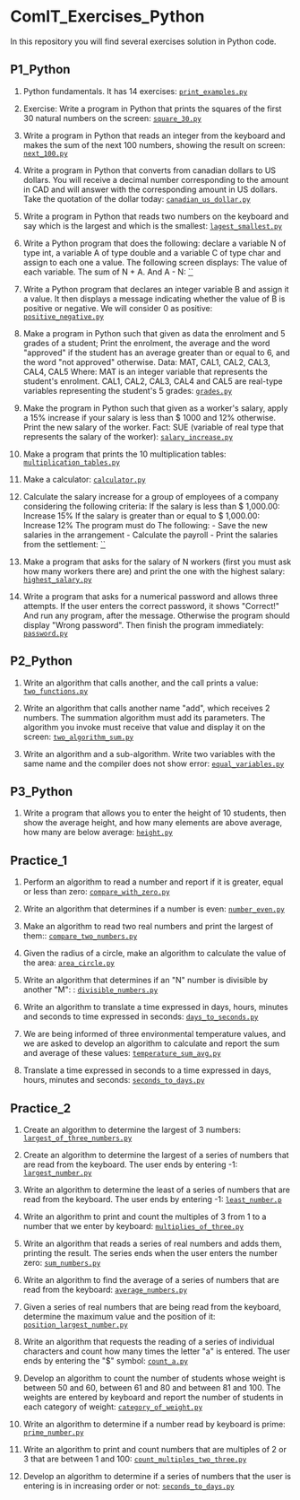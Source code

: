 # ComIT_Exercises_Python

In this repository you will find several exercises solution in Python code. 

## P1_Python

1. Python fundamentals. It has 14 exercises: [`print_examples.py`](https://github.com/AmandaArenales/ComIT_Exercises_Python/blob/main/P1_Python/print_examples.py)

1. Exercise: Write a program in Python that prints the squares of the first 30 natural numbers on the screen: [`square_30.py`](https://github.com/AmandaArenales/ComIT_Exercises_Python/blob/main/P1_Python/square_30.py)

1. Write a program in Python that reads an integer from the keyboard and makes the sum of the next 100 numbers, showing the result on screen: [`next_100.py`](https://github.com/AmandaArenales/ComIT_Exercises_Python/blob/main/P1_Python/next_100.py)

1. Write a program in Python that converts from canadian dollars to US dollars. You will receive a decimal number corresponding 
to the amount in CAD and will answer with the corresponding amount in US dollars. 
Take the quotation of the dollar today: [`canadian_us_dollar.py`](https://github.com/AmandaArenales/ComIT_Exercises_Python/blob/main/P1_Python/canadian_us_dollar.py)

1. Write a program in Python that reads two numbers on the keyboard and say which is the largest and which is the smallest: [`lagest_smallest.py`](https://github.com/AmandaArenales/ComIT_Exercises_Python/blob/main/P1_Python/lagest_smallest.py)

1. Write a Python program that does the following: declare a variable N of type int, a variable A of type double and a variable C of type char and assign to each one a value. The following screen displays: The value of each variable. The sum of N + A. And A - N: [``]()
 
1. Write a Python program that declares an integer variable B and assign it a value. It then displays a message indicating whether the value of B is positive or negative. We will consider 0 as positive: [`positive_negative.py`](https://github.com/AmandaArenales/ComIT_Exercises_Python/blob/main/P1_Python/positive_negative.py)

1. Make a program in Python such that given as data the enrolment and 5 grades of a student; Print the enrolment, the average and the word "approved" if the student has an average greater than or equal to 6, and the word "not approved" otherwise. Data: MAT, CAL1, CAL2, CAL3, CAL4, CAL5 Where: MAT is an integer variable that represents the student's enrolment. CAL1, CAL2, CAL3, CAL4 and CAL5 are real-type variables representing the student's 5 grades: [`grades.py`](https://github.com/AmandaArenales/ComIT_Exercises_Python/blob/main/P1_Python/grades.py)

1. Make the program in Python such that given as a worker's salary, apply a 15% increase if your salary is less than $ 1000 and 12% otherwise. Print the new salary of the worker. Fact: SUE (variable of real type that represents the salary of the worker): [`salary_increase.py`](https://github.com/AmandaArenales/ComIT_Exercises_Python/blob/main/P1_Python/salary_increase.py)

1. Make a program that prints the 10 multiplication tables: [`multiplication_tables.py`](https://github.com/AmandaArenales/ComIT_Exercises_Python/blob/main/P1_Python/multiplication_tables.py)

1. Make a calculator: [`calculator.py`](https://github.com/AmandaArenales/ComIT_Exercises_Python/blob/main/P1_Python/calculator.py)

1. Calculate the salary increase for a group of employees of a company considering the following criteria: If the salary is less than $ 1,000.00: Increase 15% If the salary is greater than or equal to $ 1,000.00: Increase 12% The program must do The following: - Save the new salaries in the arrangement - Calculate the payroll - Print the salaries from the settlement: [``]()

1. Make a program that asks for the salary of N workers (first you must ask how many workers there are) and print the one with the highest salary: [`highest_salary.py`](https://github.com/AmandaArenales/ComIT_Exercises_Python/blob/main/P1_Python/highest_salary.py)

1. Write a program that asks for a numerical password and allows three attempts. If the user enters the correct password, it shows "Correct!" And run any program, after the message. Otherwise the program should display "Wrong password". Then finish the program immediately: [`password.py`](https://github.com/AmandaArenales/ComIT_Exercises_Python/blob/main/P1_Python/password.py)

## P2_Python

1. Write an algorithm that calls another, and the call prints a value: [`two_functions.py`](https://github.com/AmandaArenales/ComIT_Exercises_Python/blob/main/P2_Python/two_functions.py)

1. Write an algorithm that calls another name "add", which receives 2 numbers. The summation algorithm must add its parameters. The algorithm you invoke must receive that value and display it on the screen: [`two_algorithm_sum.py`](https://github.com/AmandaArenales/ComIT_Exercises_Python/blob/main/P2_Python/two_algorithm_sum.py)

1. Write an algorithm and a sub-algorithm. Write two variables with the same name and the compiler does not show error: [`equal_variables.py`](https://github.com/AmandaArenales/ComIT_Exercises_Python/blob/main/P2_Python/equal_variables.py)

## P3_Python

1. Write a program that allows you to enter the height of 10 students, then show the average height, and how many elements are above average, how many are below average: [`height.py`](https://github.com/AmandaArenales/ComIT_Exercises_Python/blob/main/P3_Python/height.py)

## Practice_1

1. Perform an algorithm to read a number and report if it is greater, equal or less than zero: [`compare_with_zero.py`](https://github.com/AmandaArenales/ComIT_Exercises_Python/blob/main/Practice_1/compare_with_zero.py)

1. Write an algorithm that determines if a number is even: [`number_even.py`](https://github.com/AmandaArenales/ComIT_Exercises_Python/blob/main/Practice_1/number_even.py)

1. Make an algorithm to read two real numbers and print the largest of them:: [`compare_two_numbers.py`](https://github.com/AmandaArenales/ComIT_Exercises_Python/blob/main/Practice_1/compare_two_numbers.py)

1. Given the radius of a circle, make an algorithm to calculate the value of the area: [`area_circle.py`](https://github.com/AmandaArenales/ComIT_Exercises_Python/blob/main/Practice_1/area_circle.py)

1. Write an algorithm that determines if an "N" number is divisible by another "M": : [`divisible_numbers.py`](https://github.com/AmandaArenales/ComIT_Exercises_Python/blob/main/Practice_1/divisible_numbers.py)

1. Write an algorithm to translate a time expressed in days, hours, minutes and seconds to time expressed in 
seconds: [`days_to_seconds.py`](https://github.com/AmandaArenales/ComIT_Exercises_Python/blob/main/Practice_1/days_to_seconds.py)

1. We are being informed of three environmental temperature values, and we are asked to develop an algorithm to 
calculate and report the sum and average of these values: [`temperature_sum_avg.py`](https://github.com/AmandaArenales/ComIT_Exercises_Python/blob/main/Practice_1/temperature_sum_avg.py)

1. Translate a time expressed in seconds to a time expressed in days, hours, minutes and 
seconds: [`seconds_to_days.py`](https://github.com/AmandaArenales/ComIT_Exercises_Python/blob/main/Practice_1/seconds_to_days.py)

## Practice_2

1. Create an algorithm to determine the largest of 3 numbers: [`largest_of_three_numbers.py`](https://github.com/AmandaArenales/ComIT_Exercises_Python/blob/main/Practice_2/largest_of_three_numbers.py)

1. Create an algorithm to determine the largest of a series of numbers that are read from the keyboard. The user 
ends by entering -1: [`largest_number.py`](https://github.com/AmandaArenales/ComIT_Exercises_Python/blob/main/Practice_2/largest_number.py)

1. Write an algorithm to determine the least of a series of numbers that are read from the keyboard. The user ends 
by entering -1: [`least_number.p`](https://github.com/AmandaArenales/ComIT_Exercises_Python/blob/main/Practice_2/least_number.py)

1. Write an algorithm to print and count the multiples of 3 from 1 to a number that we enter by keyboard: [`multiplies_of_three.py`](https://github.com/AmandaArenales/ComIT_Exercises_Python/blob/main/Practice_2/multiplies_of_three.py)

1. Write an algorithm that reads a series of real numbers and adds them, printing the result. The series ends when 
the user enters the number zero: [`sum_numbers.py`](https://github.com/AmandaArenales/ComIT_Exercises_Python/blob/main/Practice_2/sum_numbers.py)

1. Write an algorithm to find the average of a series of numbers that are read from the keyboard: [`average_numbers.py`](https://github.com/AmandaArenales/ComIT_Exercises_Python/blob/main/Practice_2/average_numbers.py)

1. Given a series of real numbers that are being read from the keyboard, determine the maximum value and the 
position of it: [`position_largest_number.py`](https://github.com/AmandaArenales/ComIT_Exercises_Python/blob/main/Practice_2/position_largest_number.py)

1. Write an algorithm that requests the reading of a series of individual characters and count how many times the 
letter "a" is entered. The user ends by entering the "$" symbol: [`count_a.py`](https://github.com/AmandaArenales/ComIT_Exercises_Python/blob/main/Practice_2/count_a.py)

1. Develop an algorithm to count the number of students whose weight is between 50 and 60, between 61 and 80 
and between 81 and 100. The weights are entered by keyboard and report the number of students in each 
category of weight: [`category_of_weight.py`](https://github.com/AmandaArenales/ComIT_Exercises_Python/blob/main/Practice_2/category_of_weight.py)

1. Write an algorithm to determine if a number read by keyboard is prime: [`prime_number.py`](https://github.com/AmandaArenales/ComIT_Exercises_Python/blob/main/Practice_2/prime_number.py)

1. Write an algorithm to print and count numbers that are multiples of 2 or 3 that are between 1 and 100: [`count_multiples_two_three.py`](https://github.com/AmandaArenales/ComIT_Exercises_Python/blob/main/Practice_2/count_multiples_two_three.py)

1. Develop an algorithm to determine if a series of numbers that the user is entering is in increasing order or not: [`seconds_to_days.py`](https://github.com/AmandaArenales/ComIT_Exercises_Python/blob/main/Practice_1/seconds_to_days.py)

